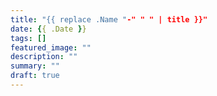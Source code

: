 ```yaml
---
title: "{{ replace .Name "-" " " | title }}"
date: {{ .Date }}
tags: []
featured_image: ""
description: ""
summary: ""
draft: true
---
```


